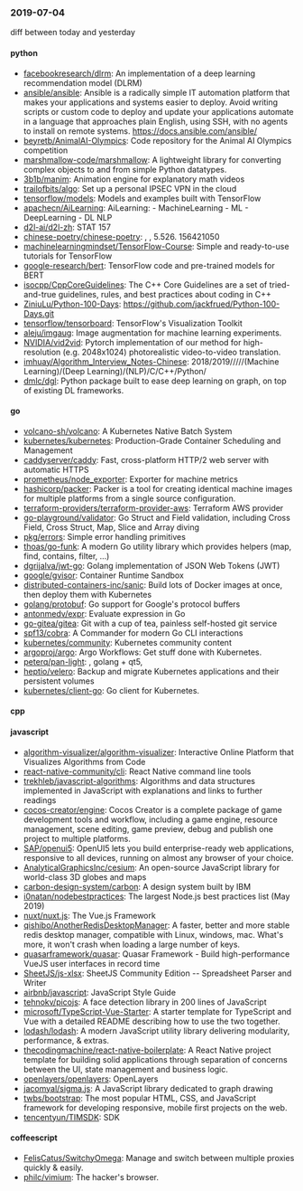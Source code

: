 ### 2019-07-04
diff between today and yesterday

#### python
* [facebookresearch/dlrm](https://github.com/facebookresearch/dlrm): An implementation of a deep learning recommendation model (DLRM)
* [ansible/ansible](https://github.com/ansible/ansible): Ansible is a radically simple IT automation platform that makes your applications and systems easier to deploy. Avoid writing scripts or custom code to deploy and update your applications  automate in a language that approaches plain English, using SSH, with no agents to install on remote systems. https://docs.ansible.com/ansible/
* [beyretb/AnimalAI-Olympics](https://github.com/beyretb/AnimalAI-Olympics): Code repository for the Animal AI Olympics competition
* [marshmallow-code/marshmallow](https://github.com/marshmallow-code/marshmallow): A lightweight library for converting complex objects to and from simple Python datatypes.
* [3b1b/manim](https://github.com/3b1b/manim): Animation engine for explanatory math videos
* [trailofbits/algo](https://github.com/trailofbits/algo): Set up a personal IPSEC VPN in the cloud
* [tensorflow/models](https://github.com/tensorflow/models): Models and examples built with TensorFlow
* [apachecn/AiLearning](https://github.com/apachecn/AiLearning): AiLearning:  - MachineLearning - ML - DeepLearning - DL NLP
* [d2l-ai/d2l-zh](https://github.com/d2l-ai/d2l-zh): STAT 157
* [chinese-poetry/chinese-poetry](https://github.com/chinese-poetry/chinese-poetry): , , 5.526. 156421050
* [machinelearningmindset/TensorFlow-Course](https://github.com/machinelearningmindset/TensorFlow-Course): Simple and ready-to-use tutorials for TensorFlow
* [google-research/bert](https://github.com/google-research/bert): TensorFlow code and pre-trained models for BERT
* [isocpp/CppCoreGuidelines](https://github.com/isocpp/CppCoreGuidelines): The C++ Core Guidelines are a set of tried-and-true guidelines, rules, and best practices about coding in C++
* [ZiniuLu/Python-100-Days](https://github.com/ZiniuLu/Python-100-Days): https://github.com/jackfrued/Python-100-Days.git
* [tensorflow/tensorboard](https://github.com/tensorflow/tensorboard): TensorFlow's Visualization Toolkit
* [aleju/imgaug](https://github.com/aleju/imgaug): Image augmentation for machine learning experiments.
* [NVIDIA/vid2vid](https://github.com/NVIDIA/vid2vid): Pytorch implementation of our method for high-resolution (e.g. 2048x1024) photorealistic video-to-video translation.
* [imhuay/Algorithm_Interview_Notes-Chinese](https://github.com/imhuay/Algorithm_Interview_Notes-Chinese): 2018/2019/////(Machine Learning)/(Deep Learning)/(NLP)/C/C++/Python/
* [dmlc/dgl](https://github.com/dmlc/dgl): Python package built to ease deep learning on graph, on top of existing DL frameworks.

#### go
* [volcano-sh/volcano](https://github.com/volcano-sh/volcano): A Kubernetes Native Batch System
* [kubernetes/kubernetes](https://github.com/kubernetes/kubernetes): Production-Grade Container Scheduling and Management
* [caddyserver/caddy](https://github.com/caddyserver/caddy): Fast, cross-platform HTTP/2 web server with automatic HTTPS
* [prometheus/node_exporter](https://github.com/prometheus/node_exporter): Exporter for machine metrics
* [hashicorp/packer](https://github.com/hashicorp/packer): Packer is a tool for creating identical machine images for multiple platforms from a single source configuration.
* [terraform-providers/terraform-provider-aws](https://github.com/terraform-providers/terraform-provider-aws): Terraform AWS provider
* [go-playground/validator](https://github.com/go-playground/validator): Go Struct and Field validation, including Cross Field, Cross Struct, Map, Slice and Array diving
* [pkg/errors](https://github.com/pkg/errors): Simple error handling primitives
* [thoas/go-funk](https://github.com/thoas/go-funk): A modern Go utility library which provides helpers (map, find, contains, filter, ...)
* [dgrijalva/jwt-go](https://github.com/dgrijalva/jwt-go): Golang implementation of JSON Web Tokens (JWT)
* [google/gvisor](https://github.com/google/gvisor): Container Runtime Sandbox
* [distributed-containers-inc/sanic](https://github.com/distributed-containers-inc/sanic): Build lots of Docker images at once, then deploy them with Kubernetes
* [golang/protobuf](https://github.com/golang/protobuf): Go support for Google's protocol buffers
* [antonmedv/expr](https://github.com/antonmedv/expr): Evaluate expression in Go
* [go-gitea/gitea](https://github.com/go-gitea/gitea): Git with a cup of tea, painless self-hosted git service
* [spf13/cobra](https://github.com/spf13/cobra): A Commander for modern Go CLI interactions
* [kubernetes/community](https://github.com/kubernetes/community): Kubernetes community content
* [argoproj/argo](https://github.com/argoproj/argo): Argo Workflows: Get stuff done with Kubernetes.
* [peterq/pan-light](https://github.com/peterq/pan-light): , golang + qt5, 
* [heptio/velero](https://github.com/heptio/velero): Backup and migrate Kubernetes applications and their persistent volumes
* [kubernetes/client-go](https://github.com/kubernetes/client-go): Go client for Kubernetes.

#### cpp

#### javascript
* [algorithm-visualizer/algorithm-visualizer](https://github.com/algorithm-visualizer/algorithm-visualizer): Interactive Online Platform that Visualizes Algorithms from Code
* [react-native-community/cli](https://github.com/react-native-community/cli): React Native command line tools
* [trekhleb/javascript-algorithms](https://github.com/trekhleb/javascript-algorithms):  Algorithms and data structures implemented in JavaScript with explanations and links to further readings
* [cocos-creator/engine](https://github.com/cocos-creator/engine): Cocos Creator is a complete package of game development tools and workflow, including a game engine, resource management, scene editing, game preview, debug and publish one project to multiple platforms.
* [SAP/openui5](https://github.com/SAP/openui5): OpenUI5 lets you build enterprise-ready web applications, responsive to all devices, running on almost any browser of your choice.
* [AnalyticalGraphicsInc/cesium](https://github.com/AnalyticalGraphicsInc/cesium): An open-source JavaScript library for world-class 3D globes and maps 
* [carbon-design-system/carbon](https://github.com/carbon-design-system/carbon): A design system built by IBM
* [i0natan/nodebestpractices](https://github.com/i0natan/nodebestpractices):  The largest Node.js best practices list (May 2019)
* [nuxt/nuxt.js](https://github.com/nuxt/nuxt.js): The Vue.js Framework
* [qishibo/AnotherRedisDesktopManager](https://github.com/qishibo/AnotherRedisDesktopManager): A faster, better and more stable redis desktop manager, compatible with Linux, windows, mac. What's more, it won't crash when loading a large number of keys.
* [quasarframework/quasar](https://github.com/quasarframework/quasar): Quasar Framework - Build high-performance VueJS user interfaces in record time
* [SheetJS/js-xlsx](https://github.com/SheetJS/js-xlsx):  SheetJS Community Edition -- Spreadsheet Parser and Writer
* [airbnb/javascript](https://github.com/airbnb/javascript): JavaScript Style Guide
* [tehnokv/picojs](https://github.com/tehnokv/picojs): A face detection library in 200 lines of JavaScript
* [microsoft/TypeScript-Vue-Starter](https://github.com/microsoft/TypeScript-Vue-Starter): A starter template for TypeScript and Vue with a detailed README describing how to use the two together.
* [lodash/lodash](https://github.com/lodash/lodash): A modern JavaScript utility library delivering modularity, performance, & extras.
* [thecodingmachine/react-native-boilerplate](https://github.com/thecodingmachine/react-native-boilerplate): A React Native project template for building solid applications through separation of concerns between the UI, state management and business logic.
* [openlayers/openlayers](https://github.com/openlayers/openlayers): OpenLayers
* [jacomyal/sigma.js](https://github.com/jacomyal/sigma.js): A JavaScript library dedicated to graph drawing
* [twbs/bootstrap](https://github.com/twbs/bootstrap): The most popular HTML, CSS, and JavaScript framework for developing responsive, mobile first projects on the web.
* [tencentyun/TIMSDK](https://github.com/tencentyun/TIMSDK): SDK

#### coffeescript
* [FelisCatus/SwitchyOmega](https://github.com/FelisCatus/SwitchyOmega): Manage and switch between multiple proxies quickly & easily.
* [philc/vimium](https://github.com/philc/vimium): The hacker's browser.
